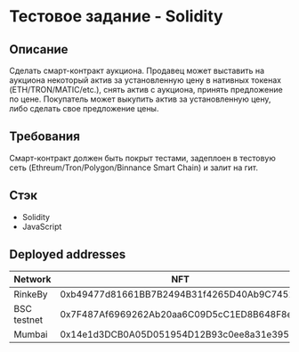 # Тестовое задание - Solidity

## Описание

Сделать смарт-контракт аукциона. Продавец может выставить на аукциона некоторый актив за установленную цену в нативных токенах (ETH/TRON/MATIC/etc.), снять актив с аукциона, принять предложение по цене. Покупатель может выкупить актив за установленную цену, либо сделать свое предложение цены.

## Требования

Смарт-контракт должен быть покрыт тестами, задеплоен в тестовую сеть (Ethreum/Tron/Polygon/Binnance Smart Chain) и залит на гит.

## Стэк

- Solidity
- JavaScript

## Deployed addresses

| Network | NFT | AuctionFactory |
| ------ | ------ | ------ |
| RinkeBy | 0xb49477d81661BB7B2494B31f4265D40Ab9C74517 | 0x86bc4E67B647d9CAe07CBDE6D82e08104E0cfBba |
| BSC testnet | 0x7F487Af6969262Ab20aa6C09D5cC1ED8B648F8e9 | 0xC392EbE0E77c8208b8Fb59bF0Eb717e05477EE14 |
| Mumbai | 0x14e1d3DCB0A05D051954D12B93c0ee8a31e395FD | 0xA0b3AFBBcD6E2485C70bC34e5fd3786AB92B789a |

